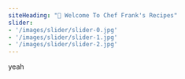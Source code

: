 ```yaml
---
siteHeading: "👋 Welcome To Chef Frank's Recipes"
slider:
- '/images/slider/slider-0.jpg'
- '/images/slider/slider-1.jpg'
- '/images/slider/slider-2.jpg'
---
```


yeah